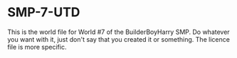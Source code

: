 # SMP-7-UTD
This is the world file for World #7 of the BuilderBoyHarry SMP.
Do whatever you want with it, just don't say that you created it or something. The licence file is more specific.

